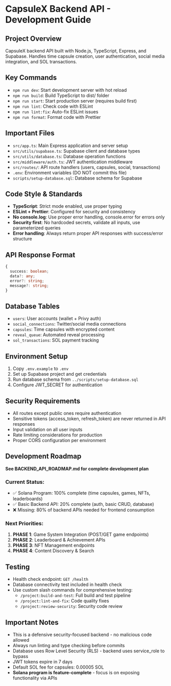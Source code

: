 # CapsuleX Backend API - Development Guide

## Project Overview

CapsuleX backend API built with Node.js, TypeScript, Express, and Supabase. Handles time capsule creation, user authentication, social media integration, and SOL transactions.

## Key Commands

- `npm run dev`: Start development server with hot reload
- `npm run build`: Build TypeScript to dist/ folder
- `npm run start`: Start production server (requires build first)
- `npm run lint`: Check code with ESLint
- `npm run lint:fix`: Auto-fix ESLint issues
- `npm run format`: Format code with Prettier

## Important Files

- `src/app.ts`: Main Express application and server setup
- `src/utils/supabase.ts`: Supabase client and database types
- `src/utils/database.ts`: Database operation functions
- `src/middleware/auth.ts`: JWT authentication middleware
- `src/routes/`: API route handlers (users, capsules, social, transactions)
- `.env`: Environment variables (DO NOT commit this file)
- `scripts/setup-database.sql`: Database schema for Supabase

## Code Style & Standards

- **TypeScript**: Strict mode enabled, use proper typing
- **ESLint + Prettier**: Configured for security and consistency
- **No console.log**: Use proper error handling, console.error for errors only
- **Security first**: No hardcoded secrets, validate all inputs, use parameterized queries
- **Error handling**: Always return proper API responses with success/error structure

## API Response Format

```typescript
{
  success: boolean;
  data?: any;
  error?: string;
  message?: string;
}
```

## Database Tables

- `users`: User accounts (wallet + Privy auth)
- `social_connections`: Twitter/social media connections
- `capsules`: Time capsules with encrypted content
- `reveal_queue`: Automated reveal processing
- `sol_transactions`: SOL payment tracking

## Environment Setup

1. Copy `.env.example` to `.env`
2. Set up Supabase project and get credentials
3. Run database schema from `../scripts/setup-database.sql`
4. Configure JWT_SECRET for authentication

## Security Requirements

- All routes except public ones require authentication
- Sensitive tokens (access_token, refresh_token) are never returned in API responses
- Input validation on all user inputs
- Rate limiting considerations for production
- Proper CORS configuration per environment

## Development Roadmap

**See BACKEND_API_ROADMAP.md for complete development plan**

### Current Status:

- ✅ Solana Program: 100% complete (time capsules, games, NFTs, leaderboards)
- ✅ Basic Backend API: 20% complete (auth, basic CRUD, database)
- ❌ Missing: 80% of backend APIs needed for frontend consumption

### Next Priorities:

1. **PHASE 1**: Game System Integration (POST/GET game endpoints)
2. **PHASE 2**: Leaderboard & Achievement APIs
3. **PHASE 3**: NFT Management endpoints
4. **PHASE 4**: Content Discovery & Search

## Testing

- Health check endpoint: `GET /health`
- Database connectivity test included in health check
- Use custom slash commands for comprehensive testing:
  - `/project:build-and-test`: Full build and test pipeline
  - `/project:lint-and-fix`: Code quality fixes
  - `/project:review-security`: Security code review

## Important Notes

- This is a defensive security-focused backend - no malicious code allowed
- Always run linting and type checking before commits
- Database uses Row Level Security (RLS) - backend uses service_role to bypass
- JWT tokens expire in 7 days
- Default SOL fee for capsules: 0.00005 SOL
- **Solana program is feature-complete** - focus is on exposing functionality via APIs
